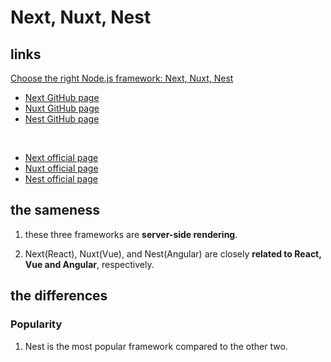 # Next, Nuxt, Nest

## links

[Choose the right Node.js framework: Next, Nuxt, Nest](https://nodesource.com/blog/next-nuxt-nest/)

- [Next GitHub page](https://github.com/vercel/next.js)
- [Nuxt GitHub page](https://github.com/nuxt/nuxt)
- [Nest GitHub page](https://github.com/nestjs/nest)
<br/>

- [Next official page](https://nextjs.org/)
- [Nuxt official page](https://nuxt.com/)
- [Nest official page](https://nestjs.com/)

## the sameness

1. these three frameworks are **server-side rendering**.

2. Next(React), Nuxt(Vue), and Nest(Angular) are closely **related to React, Vue and Angular**, respectively.


## the differences

### Popularity

1. Nest is the most popular framework compared to the other two.
